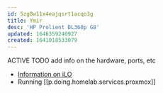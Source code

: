 ```yaml
---
id: 5zg8w11x4eajqsrt1acqo3g
title: Ymir
desc: 'HP Prolient DL360p G8'
updated: 1646359240927
created: 1641018533079
---
```



ACTIVE
TODO add info on the hardware, ports, etc

- [Information on iLO][1]
- Running [[p.doing.homelab.services.proxmox]]

[1]: https://en.wikipedia.org/wiki/HP_Integrated_Lights-Out

